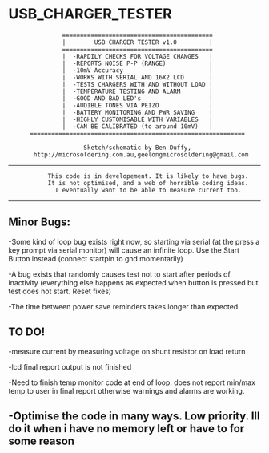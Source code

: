 # USB_CHARGER_TESTER

                   ==========================================
                   |        USB CHARGER TESTER v1.0         |
                   ==========================================
                   |  -RAPDILY CHECKS FOR VOLTAGE CHANGES   |
                   |  -REPORTS NOISE P-P (RANGE)            |
                   |  -10mV Accuracy                        |
                   |  -WORKS WITH SERIAL AND 16X2 LCD       |
                   |  -TESTS CHARGERS WITH AND WITHOUT LOAD |
                   |  -TEMPERATURE TESTING AND ALARM        |
                   |  -GOOD AND BAD LED's                   |
                   |  -AUDIBLE TONES VIA PEIZO              |
                   |  -BATTERY MONITORING AND PWR SAVING    |
                   |  -HIGHLY CUSTOMISABLE WITH VARIABLES   |
                   |  -CAN BE CALIBRATED (to around 10mV)   |
          ============================================================

                         Sketch/schematic by Ben Duffy,
           http://microsoldering.com.au,geelongmicrosoldering@gmail.com
-----------------------------------------------------------------------------------
               This code is in developement. It is likely to have bugs.
               It is not optimised, and a web of horrible coding ideas.
                 I eventually want to be able to measure current too.
-----------------------------------------------------------------------------------
Minor Bugs:
----------- 
-Some kind of loop bug exists right now, so starting via serial (at the press a key prompt via serial monitor)
will cause an infinite loop. Use the Start Button instead (connect startpin to gnd momentarily)

-A bug exists that randomly causes test not to start after periods of inactivity
(everything else happens as expected when button is pressed but test does not start. Reset fixes)

-The time between power save reminders takes longer than expected

TO DO!
------
-measure current by measuring voltage on shunt resistor on load return

-lcd final report output is not finished

-Need to finish temp monitor code at end of loop. does not report min/max temp to user in final report
otherwise warnings and alarms are working.

-Optimise the code in many ways. Low priority. Ill do it when i have no memory left or have to for some reason
-----------------------------------------------------------------------------------


